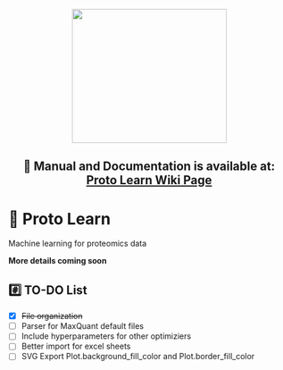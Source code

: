 <p align="center"> <img src="https://raw.githubusercontent.com/OmicEra/proto_learn/master/utils/proto_learn.png?token=AL3BHZXN753BH5E77HEIXR27DLM5O" height="240" width="277" /> </p>
<h2 align="center"> 📰 Manual and Documentation is available at: <a href="https://github.com/OmicEra/proto_learn/wiki">Proto Learn Wiki Page </a> </h2>


# 🧬 Proto Learn
Machine learning for proteomics data

**More details coming soon**

## :hash: TO-DO List

- [x] ~~File organization~~
- [ ] Parser for MaxQuant default files
- [ ] Include hyperparameters for other optimiziers
- [ ] Better import for excel sheets
- [ ] SVG Export  Plot.background_fill_color and Plot.border_fill_color
